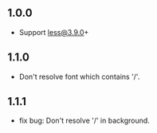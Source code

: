 ## 1.0.0
- Support less@3.9.0+
## 1.1.0
- Don't resolve font which contains '/'.
## 1.1.1
- fix bug: Don't resolve '/' in background.